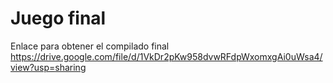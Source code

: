 # Juego final
Enlace para obtener el compilado final
https://drive.google.com/file/d/1VkDr2pKw958dvwRFdpWxomxgAi0uWsa4/view?usp=sharing
